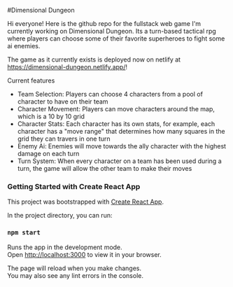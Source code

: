 #Dimensional Dungeon

Hi everyone! Here is the github repo for the fullstack web game I'm currently working on Dimensional Dungeon. Its a turn-based tactical rpg where players can choose some of their favorite superheroes to fight some ai enemies.

The game as it currently exists is deployed now on netlify at https://dimensional-dungeon.netlify.app/!

Current features

<ul>
<li>Team Selection: Players can choose 4 characters from a pool of character to have on their team </li>
<li>Character Movement: Players can move characters around the map, which is a 10 by 10 grid</li>
<li>Character Stats: Each character has its own stats, for example, each character has a "move range" that determines how many squares in the grid they can travers in one turn</li>
<li>Enemy Ai: Enemies will move towards the ally character with the highest damage on each turn</li>
<li>Turn System: When every character on a team has been used during a turn, the game will allow the other team to make their moves</li>
</ul>

### Getting Started with Create React App

This project was bootstrapped with [Create React App](https://github.com/facebook/create-react-app).

In the project directory, you can run:

### `npm start`

Runs the app in the development mode.\
Open [http://localhost:3000](http://localhost:3000) to view it in your browser.

The page will reload when you make changes.\
You may also see any lint errors in the console.
